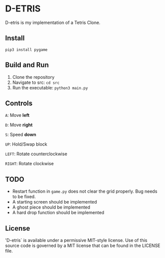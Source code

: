 # D-ETRIS
D-etris is my implementation of a Tetris Clone.

## Install 
```pip3 install pygame```

## Build and Run
1) Clone the repository
2) Navigate to src:
```cd src```
3) Run the executable:
```python3 main.py```

## Controls
```A```: Move **left**

```D```: Move **right**

```S```: Speed **down**

```UP```: Hold/Swap block

```LEFT```: Rotate counterclockwise

```RIGHT```: Rotate clockwise

## TODO
- Restart function in `game.py` does not clear the grid properly. Bug needs to be fixed.
- A starting screen should be implemented
- A ghost piece should be implemented
- A hard drop function should be implemented

## License
'D-etris` is available under a permissive MIT-style license. Use of this source code is governed by a MIT license that can be found in the LICENSE file.
  
